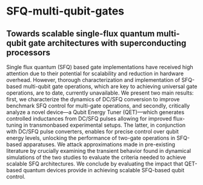 # SFQ-multi-qubit-gates
## Towards scalable single-flux quantum multi-qubit gate architectures with superconducting processors

Single flux quantum (SFQ) based gate implementations have received high attention due to their potential for scalability and reduction in hardware overhead. However, thorough characterization and implementation of SFQ-based multi-qubit gate operations, which are key to achieving universal gate operations, are to date, currently unavailable. We present two main results: first, we characterize the dynamics of DC/SFQ conversion to improve benchmark SFQ control for multi-gate operations, and secondly, critically analyze a novel device—a Qubit Energy Tuner (QET)—which generates controlled inductances from DC/SFQ pulses allowing for improved flux-tuning in transmonbased experimental setups. The latter, in conjunction with DC/SFQ pulse converters, enables for precise control over qubit energy levels, unlocking the performance of two-gate operations in SFQ-based apparatuses. We attack approximations made in pre-existing literature by crucially examining the transient behavior found in dynamical simulations of the two studies to evaluate the criteria needed to achieve scalable SFQ architectures. We conclude by evaluating the impact that QET-based quantum devices provide in achieving scalable SFQ-based qubit control.

